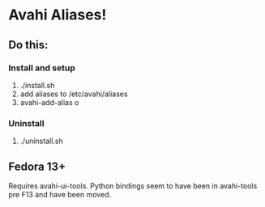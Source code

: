 Avahi Aliases!
==============

Do this:
--------

### Install and setup ###

1. ./install.sh
2. add aliases to /etc/avahi/aliases
3. avahi-add-alias
o
### Uninstall ###

1. ./uninstall.sh



Fedora 13+
----------

Requires avahi-ui-tools. Python bindings seem to have been in avahi-tools pre F13 and have been moved.

